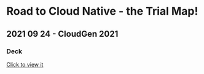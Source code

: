 # Road to Cloud Native - the Trial Map!
## 2021 09 24 - CloudGen 2021
### Deck

[Click to view it](https://view.officeapps.live.com/op/view.aspx?src=https%3A%2F%2Fraw.githubusercontent.com%2Frcappello%2Frcappello%2Fmain%2FEvents%2F20210924-CloudGen2021%2FRoad%20to%20Cloud%20Native%20-%20the%20Trial%20Map!.pptx&wdOrigin=BROWSELINK)